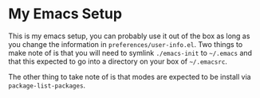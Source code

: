 My Emacs Setup
==============

This is my emacs setup, you can probably use it out of the box as long
as you change the information in `preferences/user-info.el`. Two
things to make note of is that you will need to symlink `./emacs-init`
to `~/.emacs` and that this expected to go into a directory on your
box of `~/.emacsrc`.

The other thing to take note of is that modes are expected to be
install via `package-list-packages`.
